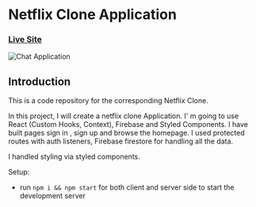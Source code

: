 # Netflix Clone Application

### [Live Site](https://netflix-clone-df33b.web.app/)

![Chat Application](https://i.ibb.co/d6v9FCD/netflixclone.jpg)

## Introduction
This is a code repository for the corresponding Netflix Clone. 

In this project, I will create a netflix clone Application. I' m going to use React (Custom Hooks, Context), Firebase and Styled Components. I have built pages sign in , sign up and browse the homepage. I used protected routes with auth listeners, Firebase firestore for handling all the data.

I handled styling via styled components. 

Setup:
- run ```npm i && npm start``` for both client and server side to start the development server
